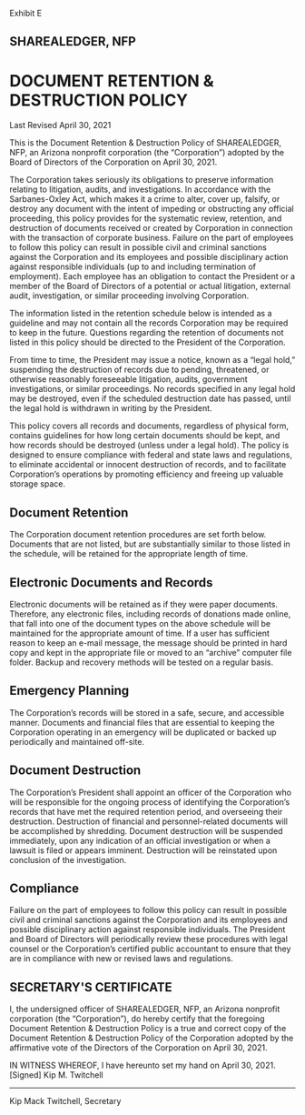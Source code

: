 Exhibit E
## SHAREALEDGER, NFP
# DOCUMENT RETENTION & DESTRUCTION POLICY

Last Revised April 30, 2021

This is the Document Retention & Destruction Policy of SHAREALEDGER, NFP, an Arizona nonprofit corporation (the “Corporation”) adopted by the Board of Directors of the Corporation on April 30, 2021.  

The Corporation takes seriously its obligations to preserve information relating to litigation, audits, and investigations.  In accordance with the Sarbanes-Oxley Act, which makes it a crime to alter, cover up, falsify, or destroy any document with the intent of impeding or obstructing any official proceeding, this policy provides for the systematic review, retention, and destruction of documents received or created by Corporation in connection with the transaction of corporate business.  Failure on the part of employees to follow this policy can result in possible civil and criminal sanctions against the Corporation and its employees and possible disciplinary action against responsible individuals (up to and including termination of employment).  Each employee has an obligation to contact the President or a member of the Board of Directors of a potential or actual litigation, external audit, investigation, or similar proceeding involving Corporation.

The information listed in the retention schedule below is intended as a guideline and may not contain all the records Corporation may be required to keep in the future.  Questions regarding the retention of documents not listed in this policy should be directed to the President of the Corporation.  

From time to time, the President may issue a notice, known as a “legal hold,” suspending the destruction of records due to pending, threatened, or otherwise reasonably foreseeable litigation, audits, government investigations, or similar proceedings.  No records specified in any legal hold may be destroyed, even if the scheduled destruction date has passed, until the legal hold is withdrawn in writing by the President.

This policy covers all records and documents, regardless of physical form, contains guidelines for how long certain documents should be kept, and how records should be destroyed (unless under a legal hold).  The policy is designed to ensure compliance with federal and state laws and regulations, to eliminate accidental or innocent destruction of records, and to facilitate Corporation’s operations by promoting efficiency and freeing up valuable storage space.

## Document Retention

The Corporation document retention procedures are set forth below.  Documents that are not listed, but are substantially similar to those listed in the schedule, will be retained for the appropriate length of time. 

## Electronic Documents and Records 

Electronic documents will be retained as if they were paper documents.  Therefore, any electronic files, including records of donations made online, that fall into one of the document types on the above schedule will be maintained for the appropriate amount of time.  If a user has sufficient reason to keep an e-mail message, the message should be printed in hard copy and kept in the appropriate file or moved to an “archive” computer file folder.  Backup and recovery methods will be tested on a regular basis.

## Emergency Planning

The Corporation’s records will be stored in a safe, secure, and accessible manner.  Documents and financial files that are essential to keeping the Corporation operating in an emergency will be duplicated or backed up periodically and maintained off-site.

## Document Destruction 

The Corporation’s President shall appoint an officer of the Corporation who will be responsible for the ongoing process of identifying the Corporation’s records that have met the required retention period, and overseeing their destruction.  Destruction of financial and personnel-related documents will be accomplished by shredding.  Document destruction will be suspended immediately, upon any indication of an official investigation or when a lawsuit is filed or appears imminent.  Destruction will be reinstated upon conclusion of the investigation. 

## Compliance

Failure on the part of employees to follow this policy can result in possible civil and criminal sanctions against the Corporation and its employees and possible disciplinary action against responsible individuals.  The President and Board of Directors will periodically review these procedures with legal counsel or the Corporation’s certified public accountant to ensure that they are in compliance with new or revised laws and regulations.

## SECRETARY'S CERTIFICATE

I, the undersigned officer of SHAREALEDGER, NFP, an Arizona nonprofit corporation (the “Corporation”), do hereby certify that the foregoing Document Retention & Destruction Policy is a true and correct copy of the Document Retention & Destruction Policy of the Corporation adopted by the affirmative vote of the Directors of the Corporation on April 30, 2021. 

IN WITNESS WHEREOF, I have hereunto set my hand on April 30, 2021.
[Signed]
Kip M. Twitchell
_______________________________
Kip Mack Twitchell, Secretary
 
